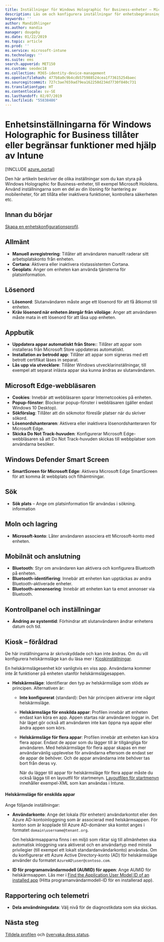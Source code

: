 ```yaml
---
title: Inställningar för Windows Holographic for Business-enheter – Microsoft Intune – Azure | Microsoft Docs
description: Läs om och konfigurera inställningar för enhetsbegränsning i Microsoft Intune för Windows Holographic for Business, inklusive avregistrering, geoplats, lösenord, installation av appar från app store, cookies och popup-fönster i Microsoft Edge, Windows Defender, sökning, moln och lagring, Bluetooth-anslutning, systemtid och användningsdata i Azure.
keywords: ''
author: MandiOhlinger
ms.author: mandia
manager: dougeby
ms.date: 01/22/2019
ms.topic: article
ms.prod: ''
ms.service: microsoft-intune
ms.technology: ''
ms.suite: ems
search.appverid: MET150
ms.custom: seodec18
ms.collection: M365-identity-device-management
ms.openlocfilehash: 477b8a0c9b4cdb575988524cea1f73615254baec
ms.sourcegitcommit: 727c3ae7659ad79ea162250d234d7730f840c731
ms.translationtype: HT
ms.contentlocale: sv-SE
ms.lasthandoff: 02/07/2019
ms.locfileid: "55838486"
---
```

# <a name="windows-holographic-for-business-device-settings-to-allow-or-restrict-features-using-intune"></a>Enhetsinställningarna för Windows Holographic for Business tillåter eller begränsar funktioner med hjälp av Intune

[!INCLUDE [azure_portal](./includes/azure_portal.md)]

Den här artikeln beskriver de olika inställningar som du kan styra på Windows Holographic for Business-enheter, till exempel Microsoft Hololens. Använd inställningarna som en del av din lösning för hantering av mobilenheter, för att tillåta eller inaktivera funktioner, kontrollera säkerheten etc.

## <a name="before-you-begin"></a>Innan du börjar

[Skapa en enhetskonfigurationsprofil](device-restrictions-configure.md#create-the-profile).

## <a name="general"></a>Allmänt

- **Manuell avregistrering**: Tillåter att användaren manuellt raderar sitt arbetsplatskonto från enheten.
- **Cortana**: Aktivera eller inaktivera röstassistenten Cortana.
- **Geoplats**: Anger om enheten kan använda tjänsterna för platsinformation.

## <a name="password"></a>Lösenord

- **Lösenord**: Slutanvändaren måste ange ett lösenord för att få åtkomst till enheten.
- **Kräv lösenord när enheten återgår från viloläge**: Anger att användaren måste mata in ett lösenord för att låsa upp enheten.

## <a name="app-store"></a>Appbutik

- **Uppdatera appar automatiskt från Store:**: Tillåter att appar som installeras från Microsoft Store uppdateras automatiskt.
- **Installation av betrodd app**: Tillåter att appar som signeras med ett betrott certifikat läses in separat.
- **Lås upp via utvecklare**: Tillåter Windows utvecklarinställningar, till exempel att separat inlästa appar ska kunna ändras av slutanvändaren.

## <a name="microsoft-edge-browser"></a>Microsoft Edge-webbläsaren

- **Cookies**: Innebär att webbläsaren sparar Internetcookies på enheten.
- **Popup-fönster**: Blockerar popup-fönster i webbläsaren (gäller endast Windows 10 Desktop).
- **Sökförslag**: Tillåter att din sökmotor föreslår platser när du skriver sökord.
- **Lösenordshanteraren**: Aktivera eller inaktivera lösenordshanteraren för Microsoft Edge.
- **Skicka Do Not Track-huvuden**: Konfigurerar Microsoft Edge-webbläsaren så att Do Not Track-huvuden skickas till webbplatser som användarna besöker.

## <a name="windows-defender-smart-screen"></a>Windows Defender Smart Screen

- **SmartScreen för Microsoft Edge**: Aktivera Microsoft Edge SmartScreen för att komma åt webbplats och filhämtningar.

## <a name="search"></a>Sök

- **Sök plats** – Ange om platsinformation får användas i sökning. information

## <a name="cloud-and-storage"></a>Moln och lagring

- **Microsoft-konto**: Låter användaren associera ett Microsoft-konto med enheten.

## <a name="cellular-and-connectivity"></a>Mobilnät och anslutning

- **Bluetooth**: Styr om användaren kan aktivera och konfigurera Bluetooth på enheten.
- **Bluetooth-identifiering**: Innebär att enheten kan upptäckas av andra Bluetooth-aktiverade enheter.
- **Bluetooth-annonsering**: Innebär att enheten kan ta emot annonser via Bluetooth.

## <a name="control-panel-and-settings"></a>Kontrollpanel och inställningar

- **Ändring av systemtid**: Förhindrar att slutanvändaren ändrar enhetens datum och tid.

## <a name="kiosk---obsolete"></a>Kiosk – föråldrad

De här inställningarna är skrivskyddade och kan inte ändras. Om du vill konfigurera helskärmsläge kan du läsa mer i [Kioskinställningar](kiosk-settings-holographic.md).

En helskärmslägesenhet kör vanligtvis en viss app. Användarna kommer inte åt funktioner på enheten utanför helskärmslägesappen.

- **Helskärmsläge**: Identifierar den typ av helskärmsläge som stöds av principen. Alternativen är:

  - **Inte konfigurerat** (standard): Den här principen aktiverar inte något helskärmsläge. 
  - **Helskärmsläge för enskilda appar**: Profilen innebär att enheten endast kan köra en app. Appen startas när användaren loggar in. Det här läget gör också att användaren inte kan öppna nya appar eller ändra appen som körs.
  - **Helskärmsläge för flera appar**: Profilen innebär att enheten kan köra flera appar. Endast de appar som du lägger till är tillgängliga för användaren. Med helskärmsläge för flera appar skapas en mer användarvänlig upplevelse för användarna eftersom de endast ser de appar de behöver. Och de appar användarna inte behöver tas bort från deras vy. 
  
    När du lägger till appar för helskärmsläge för flera appar måste du också lägga till en layoutfil för startmenyn. [Layoutfilen för startmenyn](https://docs.microsoft.com/hololens/hololens-kiosk#start-layout-file-for-intune) innehåller exempel-XML som kan användas i Intune. 

#### <a name="single-app-kiosks"></a>Helskärmsläge för enskilda appar

Ange följande inställningar:

- **Användarkonto**: Ange det lokala (för enheten) användarkontot eller den Azure AD-kontoinloggning som är associerad med helskärmsappen. För konton som är kopplade till Azure AD-domäner ska kontot anges i formatet `domain\username@tenant.org`. 

    Om helskärmsapparna finns i en miljö som riktar sig till allmänheten ska automatisk inloggning vara aktiverat och en användartyp med minsta privilegier (till exempel ett lokalt standardanvändarkonto) användas. Om du konfigurerar ett Azure Active Directory-konto (AD) för helskärmsläge använder du formatet `AzureAD\user@contoso.com`.

- **ID för programanvändarmodell (AUMID) för appen**: Ange AUMID för helskärmsappen. Läs mer i [Find the Application User Model ID of an installed app](https://docs.microsoft.com/windows-hardware/customize/enterprise/find-the-application-user-model-id-of-an-installed-app) (Hitta programanvändarmodell-ID för en installerad app).

## <a name="reporting-and-telemetry"></a>Rapportering och telemetri

- **Dela användningsdata**: Välj nivå för de diagnostikdata som ska skickas.

## <a name="next-steps"></a>Nästa steg

[Tilldela profilen](device-profile-assign.md) och [övervaka dess status](device-profile-monitor.md).
